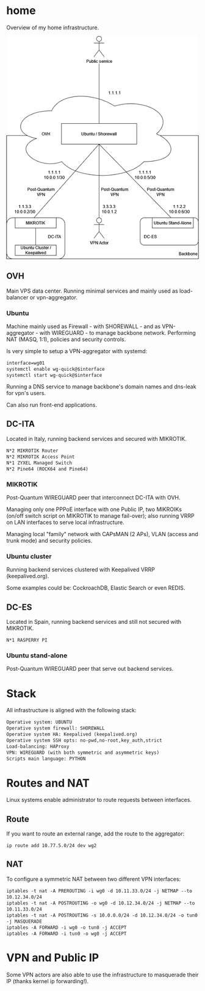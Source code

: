 # home
Overview of my home infrastructure.

<p align="center">
  <img src="data/network.png" alt="network"/>
</p>

## OVH
Main VPS data center.
Running minimal services and mainly used as load-balancer or vpn-aggregator.

### Ubuntu
Machine mainly used as Firewall - with SHOREWALL - and as VPN-aggregator - with WIREGUARD - to manage backbone network. 
Performing NAT (MASQ, 1:1), policies and security controls. 

Is very simple to setup a VPN-aggregator with systemd:
```
interface=wg01
systemctl enable wg-quick@$interface
systemctl start wg-quick@$interface
```

Running a DNS service to manage backbone's domain names and dns-leak for vpn's users.

Can also run front-end applications.

## DC-ITA
Located in Italy, running backend services and secured with MIKROTIK.

```
N*2 MIKROTIK Router
N*2 MIKROTIK Access Point
N*1 ZYXEL Managed Switch
N*2 Pine64 (ROCK64 and Pine64)
```

### MIKROTIK
Post-Quantum WIREGUARD peer that interconnect DC-ITA with OVH.

Managing only one PPPoE interface with one Public IP, two MIKROIKs (on/off switch script on MIKROTIK to manage fail-over); also running VRRP on LAN interfaces to serve local infrastructure.

Managing local "family" network with CAPsMAN (2 APs), VLAN (access and trunk mode) and security policies.

### Ubuntu cluster
Running backend services clustered with Keepalived VRRP (keepalived.org).

Some examples could be: CockroachDB, Elastic Search or even REDIS.

## DC-ES
Located in Spain, running backend services and still not secured with MIKROTIK.

```
N*1 RASPERRY PI
```

### Ubuntu stand-alone
Post-Quantum WIREGUARD peer that serve out backend services.

# Stack
All infrastructure is aligned with the following stack:

```
Operative system: UBUNTU
Operative system firewall: SHOREWALL
Operative system HA: Keepalived (keepalived.org)
Operative system SSH opts: no-pwd,no-root,key_auth,strict
Load-balancing: HAProxy
VPN: WIREGUARD (with both symmetric and asymmetric keys)
Scripts main language: PYTHON
```

# Routes and NAT
Linux systems enable administrator to route requests between interfaces.

## Route
If you want to route an external range, add the route to the aggregator:
```
ip route add 10.77.5.0/24 dev wg2
```

## NAT
To configure a symmetric NAT between two different VPN interfaces:

```
iptables -t nat -A PREROUTING -i wg0 -d 10.11.33.0/24 -j NETMAP --to 10.12.34.0/24
iptables -t nat -A POSTROUTING -o wg0 -d 10.12.34.0/24 -j NETMAP --to 10.11.33.0/24
iptables -t nat -A POSTROUTING -s 10.0.0.0/24 -d 10.12.34.0/24 -o tun0 -j MASQUERADE
iptables -A FORWARD -i wg0 -o tun0 -j ACCEPT
iptables -A FORWARD -i tun0 -o wg0 -j ACCEPT
```

# VPN and Public IP
Some VPN actors are also able to use the infrastructure to masquerade their IP (thanks kernel ip forwarding!).
